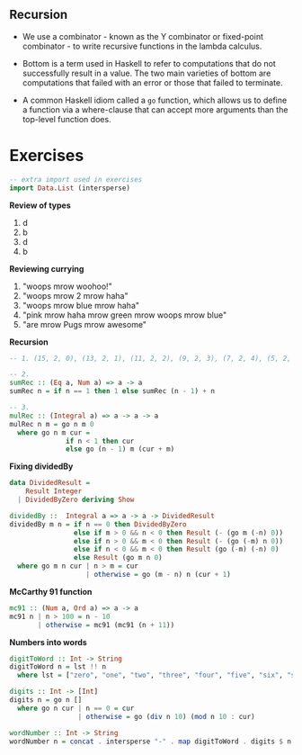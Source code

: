 Recursion
---------

-   We use a combinator - known as the Y combinator or fixed-point combinator - to write recursive functions in the lambda calculus.

-   Bottom is a term used in Haskell to refer to computations that do not successfully result in a value. The two main varieties of bottom are computations that failed with an error or those that failed to terminate.

-   A common Haskell idiom called a `go` function, which allows us to define a function via a where-clause that can accept more arguments than the top-level function does.

Exercises
=========

``` haskell
-- extra import used in exercises
import Data.List (intersperse)
```

**Review of types**

1.  d
2.  b
3.  d
4.  b

**Reviewing currying**

1.  "woops mrow woohoo!"
2.  "woops mrow 2 mrow haha"
3.  "woops mrow blue mrow haha"
4.  "pink mrow haha mrow green mrow woops mrow blue"
5.  "are mrow Pugs mrow awesome"

**Recursion**

``` haskell
-- 1. (15, 2, 0), (13, 2, 1), (11, 2, 2), (9, 2, 3), (7, 2, 4), (5, 2, 5), (3, 2, 6), (1, 2, 7)

-- 2.
sumRec :: (Eq a, Num a) => a -> a
sumRec n = if n == 1 then 1 else sumRec (n - 1) + n

-- 3.
mulRec :: (Integral a) => a -> a -> a
mulRec n m = go n m 0
  where go n m cur =
              if n < 1 then cur
              else go (n - 1) m (cur + m)
```

**Fixing dividedBy**

``` haskell
data DividedResult =
    Result Integer
  | DividedByZero deriving Show

dividedBy ::  Integral a => a -> a -> DividedResult
dividedBy m n = if n == 0 then DividedByZero
                else if m > 0 && n < 0 then Result (- (go m (-n) 0))
                else if n > 0 && m < 0 then Result (- (go (-m) n 0))
                else if n < 0 && m < 0 then Result (go (-m) (-n) 0)
                else Result (go m n 0)
  where go m n cur | n > m = cur
                   | otherwise = go (m - n) n (cur + 1)
```

**McCarthy 91 function**

``` haskell
mc91 :: (Num a, Ord a) => a -> a
mc91 n | n > 100 = n - 10
       | otherwise = mc91 (mc91 (n + 11))
```

**Numbers into words**

``` haskell
digitToWord :: Int -> String
digitToWord n = lst !! n
  where lst = ["zero", "one", "two", "three", "four", "five", "six", "seven", "eight", "nine"]

digits :: Int -> [Int]
digits n = go n []
  where go n cur | n == 0 = cur
                 | otherwise = go (div n 10) (mod n 10 : cur)

wordNumber :: Int -> String
wordNumber n = concat . intersperse "-" . map digitToWord . digits $ n
```

